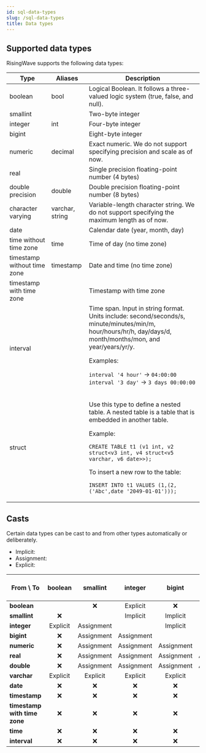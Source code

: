 ```yaml
---
id: sql-data-types
slug: /sql-data-types
title: Data types
---
```


## Supported data types

RisingWave supports the following data types:

|Type|Aliases|Description|
|---|---|-------|
|boolean|bool|Logical Boolean. It follows a three-valued logic system (true, false, and null).|
|smallint| |Two-byte integer|
|integer|int|Four-byte integer|
|bigint| |Eight-byte integer|
|numeric|decimal|Exact numeric. We do not support specifying precision and scale as of now.|
|real| |Single precision floating-point number (4 bytes)|
|double precision|double|Double precision floating-point number (8 bytes)|
|character varying|varchar, string|Variable-length character string. We do not support specifying the maximum length as of now.|
|date| |Calendar date (year, month, day)|
|time without time zone|time|Time of day (no time zone)|
|timestamp without time zone|timestamp|Date and time (no time zone)|
|timestamp with time zone | |Timestamp with time zone|
|interval| |Time span. Input in string format. Units include: second/seconds/s, minute/minutes/min/m, hour/hours/hr/h, day/days/d, month/months/mon, and year/years/yr/y.<p>Examples:</p><p>`interval '4 hour'` → `04:00:00` <br /> `interval '3 day'` → `3 days 00:00:00`</p>|
|struct| |<p>Use this type to define a nested table. A nested table is a table that is embedded in another table.</p><p>Example:</p><p>`CREATE TABLE t1 (v1 int, v2 struct<v3 int, v4 struct<v5 varchar, v6 date>>);`</p> <p>To insert a new row to the table:</p><p>`INSERT INTO t1 VALUES (1,(2,('Abc',date '2049-01-01')));`</p>|

## Casts
Certain data types can be cast to and from other types automatically or deliberately.

- Implicit:
- Assignment:
- Explicit: 

| From \ To | boolean | smallint | integer | bigint | numeric | real | double | varchar | date | timestamp | timestamp with time zone | time | interval |
|---|:---:|:---:|:---:|:---:|:---:|:---:|:---:|:---:|:---:|:---:|:---:|:---:|:---:|
| **boolean** |  | ❌ | Explicit | ❌ | ❌ | ❌ | ❌ | Assignment | ❌ | ❌ | ❌ | ❌ | ❌ |
| **smallint** | ❌ |  | Implicit | Implicit | Implicit | Implicit | Implicit | Assignment | ❌ | ❌ | ❌ | ❌ | ❌ |
| **integer** | Explicit | Assignment |  | Implicit | Implicit | Implicit | Implicit | Assignment | ❌ | ❌ | ❌ | ❌ | ❌ |
| **bigint** | ❌ | Assignment | Assignment |  | Implicit | Implicit | Implicit | Assignment | ❌ | ❌ | ❌ | ❌ | ❌ |
| **numeric** | ❌ | Assignment | Assignment | Assignment |  | Implicit | Implicit | Assignment | ❌ | ❌ | ❌ | ❌ | ❌ |
| **real** | ❌ | Assignment | Assignment | Assignment | Assignment |  | Implicit | Assignment | ❌ | ❌ | ❌ | ❌ | ❌ |
| **double** | ❌ | Assignment | Assignment | Assignment | Assignment | Assignment |  | Assignment | ❌ | ❌ | ❌ | ❌ | ❌ |
| **varchar** | Explicit | Explicit | Explicit | Explicit | Explicit | Explicit | Explicit |  | Explicit | Explicit | Explicit | Explicit | Explicit |
| **date** | ❌ | ❌ | ❌ | ❌ | ❌ | ❌ | ❌ | Assignment |  | Implicit | Implicit | ❌ | ❌ |
| **timestamp** | ❌ | ❌ | ❌ | ❌ | ❌ | ❌ | ❌ | Assignment | Assignment |  | Implicit | Assignment | ❌ |
| **timestamp with time zone** | ❌ | ❌ | ❌ | ❌ | ❌ | ❌ | ❌ | Assignment | Assignment | Assignment |  | Assignment | ❌ |
| **time** | ❌ | ❌ | ❌ | ❌ | ❌ | ❌ | ❌ | Assignment | ❌ | ❌ | ❌ |  | Implicit |
| **interval** | ❌ | ❌ | ❌ | ❌ | ❌ | ❌ | ❌ | Assignment | ❌ | ❌ | ❌ | Assignment |  |

<!--You can find the casting relations here: https://github.com/singularity-data/risingwave/blob/be868cc6e479de30be78c98b77ab3ad686938b89/src/frontend/src/expr/type_inference/cast.rs#L201-->